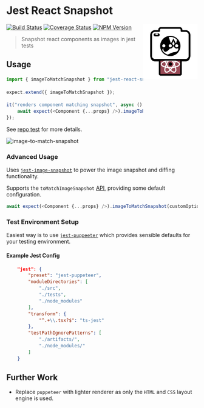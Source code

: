 # Jest React Snapshot

<span><img alt="logo" align="right" width="144" height="144" src="./assets/logo.png"/></span>

[![Build Status](https://github.com/iamogbz/jest-react-snapshot/workflows/Build/badge.svg)](https://github.com/iamogbz/jest-react-snapshot/actions)
[![Coverage Status](https://coveralls.io/repos/github/iamogbz/jest-react-snapshot/badge.svg?branch=refs/heads/master)](https://coveralls.io/github/iamogbz/jest-react-snapshot?branch=refs/heads/main)
[![NPM Version](https://img.shields.io/npm/v/jest-react-snapshot.svg)](https://www.npmjs.com/package/jest-react-snapshot)

> Snapshot react components as images in jest tests

## Usage

```typescript
import { imageToMatchSnapshot } from "jest-react-snapshot";

expect.extend({ imageToMatchSnapshot });

it("renders component matching snapshot", async (): Promise<void> => {
    await expect(<Component {...props} />).imageToMatchSnapshot();
});
```

See [repo test](./tests/index.test.tsx) for more details.

![image-to-match-snapshot](https://raw.githubusercontent.com/iamogbz/jest-react-snapshot/main/tests/__image_snapshots__/index-test-tsx-image-to-match-snapshot-renders-component-as-image-and-matches-snapshot-3-snap.png)

### Advanced Usage

Uses [`jest-image-snapshot`](https://github.com/americanexpress/jest-image-snapshot) to power the image snapshot and diffing functionality.

Supports the `toMatchImageSnapshot` [API](https://github.com/americanexpress/jest-image-snapshot#%EF%B8%8F-api), providing some default configuration.

```typescript
await expect(<Component {...props} />).imageToMatchSnapshot(customOptions);
```

### Test Environment Setup

Easiest way is to use [`jest-puppeeter`](https://github.com/smooth-code/jest-puppeteer) which provides sensible defaults for your testing environment.

#### Example Jest Config

```json
    "jest": {
        "preset": "jest-puppeteer",
        "moduleDirectories": [
            "./src",
            "./tests",
            "./node_modules"
        ],
        "transform": {
            "^.+\\.tsx?$": "ts-jest"
        },
        "testPathIgnorePatterns": [
            "./artifacts/",
            "./node_modules/"
        ]
    }
```

## Further Work

- Replace `puppeteer` with lighter renderer as only the `HTML` and `CSS` layout engine is used.

